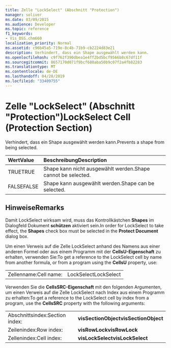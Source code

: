 ```yaml
---
title: Zelle "LockSelect" (Abschnitt "Protection")
manager: soliver
ms.date: 03/09/2015
ms.audience: Developer
ms.topic: reference
f1_keywords:
- Vis_DSS.chm660
localization_priority: Normal
ms.assetid: c96b45a5-719e-8c4b-71b9-cb2224d83e21
description: Verhindert, dass ein Shape ausgewählt werden kann.
ms.openlocfilehash: c9f762f390dbea1e4ff2bd5bcf9566b8c67df11f
ms.sourcegitcommit: 8657170d071f9bcf680aba50b9c07f2a4fb82283
ms.translationtype: MT
ms.contentlocale: de-DE
ms.lasthandoff: 04/28/2019
ms.locfileid: "33409755"
---
```

# <a name="lockselect-cell-protection-section"></a><span data-ttu-id="bbc3d-103">Zelle "LockSelect" (Abschnitt "Protection")</span><span class="sxs-lookup"><span data-stu-id="bbc3d-103">LockSelect Cell (Protection Section)</span></span>

<span data-ttu-id="bbc3d-104">Verhindert, dass ein Shape ausgewählt werden kann.</span><span class="sxs-lookup"><span data-stu-id="bbc3d-104">Prevents a shape from being selected.</span></span>
  
|<span data-ttu-id="bbc3d-105">**Wert**</span><span class="sxs-lookup"><span data-stu-id="bbc3d-105">**Value**</span></span>|<span data-ttu-id="bbc3d-106">**Beschreibung**</span><span class="sxs-lookup"><span data-stu-id="bbc3d-106">**Description**</span></span>|
|:-----|:-----|
| <span data-ttu-id="bbc3d-107">TRUE</span><span class="sxs-lookup"><span data-stu-id="bbc3d-107">TRUE</span></span>  <br/> | <span data-ttu-id="bbc3d-108">Shape kann nicht ausgewählt werden.</span><span class="sxs-lookup"><span data-stu-id="bbc3d-108">Shape cannot be selected.</span></span>  <br/> |
| <span data-ttu-id="bbc3d-109">FALSE</span><span class="sxs-lookup"><span data-stu-id="bbc3d-109">FALSE</span></span>  <br/> | <span data-ttu-id="bbc3d-110">Shape kann ausgewählt werden.</span><span class="sxs-lookup"><span data-stu-id="bbc3d-110">Shape can be selected.</span></span>  <br/> |
   
## <a name="remarks"></a><span data-ttu-id="bbc3d-111">Hinweise</span><span class="sxs-lookup"><span data-stu-id="bbc3d-111">Remarks</span></span>

<span data-ttu-id="bbc3d-112">Damit LockSelect wirksam wird, muss das Kontrollkästchen **Shapes** im Dialogfeld Dokument **schützen** aktiviert sein.</span><span class="sxs-lookup"><span data-stu-id="bbc3d-112">In order for LockSelect to take effect, the **Shapes** check box must be selected in the **Protect Document** dialog box.</span></span> 
  
<span data-ttu-id="bbc3d-113">Um einen Verweis auf die Zelle LockSelect anhand des Namens aus einer anderen Formel oder aus einem Programm mit der **CellsU-Eigenschaft** zu erhalten, verwenden Sie:</span><span class="sxs-lookup"><span data-stu-id="bbc3d-113">To get a reference to the LockSelect cell by name from another formula, or from a program using the **CellsU** property, use:</span></span> 
  
|||
|:-----|:-----|
| <span data-ttu-id="bbc3d-114">Zellenname:</span><span class="sxs-lookup"><span data-stu-id="bbc3d-114">Cell name:</span></span>  <br/> | <span data-ttu-id="bbc3d-115">LockSelect</span><span class="sxs-lookup"><span data-stu-id="bbc3d-115">LockSelect</span></span>  <br/> |
   
<span data-ttu-id="bbc3d-116">Verwenden Sie die **CellsSRC-Eigenschaft** mit den folgenden Argumenten, um einen Verweis auf die Zelle LockSelect nach Index aus einem Programm zu erhalten:</span><span class="sxs-lookup"><span data-stu-id="bbc3d-116">To get a reference to the LockSelect cell by index from a program, use the **CellsSRC** property with the following arguments:</span></span> 
  
|||
|:-----|:-----|
| <span data-ttu-id="bbc3d-117">Abschnittsindex:</span><span class="sxs-lookup"><span data-stu-id="bbc3d-117">Section index:</span></span>  <br/> |<span data-ttu-id="bbc3d-118">**visSectionObject**</span><span class="sxs-lookup"><span data-stu-id="bbc3d-118">**visSectionObject**</span></span> <br/> |
| <span data-ttu-id="bbc3d-119">Zeilenindex:</span><span class="sxs-lookup"><span data-stu-id="bbc3d-119">Row index:</span></span>  <br/> |<span data-ttu-id="bbc3d-120">**visRowLock**</span><span class="sxs-lookup"><span data-stu-id="bbc3d-120">**visRowLock**</span></span> <br/> |
| <span data-ttu-id="bbc3d-121">Zellenindex:</span><span class="sxs-lookup"><span data-stu-id="bbc3d-121">Cell index:</span></span>  <br/> |<span data-ttu-id="bbc3d-122">**visLockSelect**</span><span class="sxs-lookup"><span data-stu-id="bbc3d-122">**visLockSelect**</span></span> <br/> |
   

